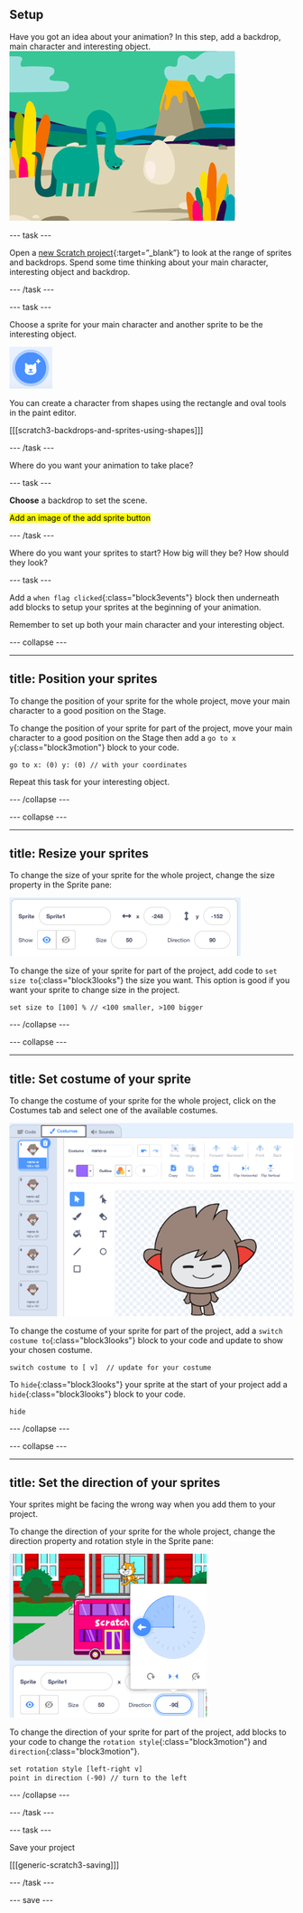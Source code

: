 ## Setup

Have you got an idea about your animation? In this step, add a backdrop, main character and interesting object. 
![Dinosaur surprise in the setup state](images/dinosaur-surprise.png)


--- task ---

Open a [new Scratch project](https://scratch.mit.edu/projects/editor){:target=”_blank”} to look at the range of sprites and backdrops. Spend some time thinking about your main character, interesting object and backdrop.

--- /task ---

--- task ---

Choose a sprite for your main character and another sprite to be the interesting object.

![Chose a sprite button](images/add-sprite.png)

You can create a character from shapes using the rectangle and oval tools in the paint editor. 

[[[scratch3-backdrops-and-sprites-using-shapes]]]

--- /task ---

Where do you want your animation to take place?

--- task ---

**Choose** a backdrop to set the scene. 

<mark>Add an image of the add sprite button</mark>

--- /task ---

Where do you want your sprites to start? How big will they be? How should they look?

--- task ---

Add a `when flag clicked`{:class="block3events"} block then underneath add blocks to setup your sprites at the beginning of your animation. 

Remember to set up both your main character and your interesting object.

--- collapse ---

---
title: Position your sprites
---

To change the position of your sprite for the whole project, move your main character to a good position on the Stage. 

To change the position of your sprite for part of the project, move your main character to a good position on the Stage then add a `go to x y`{:class="block3motion"} block to your code.

```blocks3
go to x: (0) y: (0) // with your coordinates
```

Repeat this task for your interesting object. 

--- /collapse ---

--- collapse ---

---
title: Resize your sprites
---

To change the size of your sprite for the whole project, change the size property in the Sprite pane:

![sprite size changed from 100 to 50](images/sprite-pane-size.png)

To change the size of your sprite for part of the project, add code to `set size to`{:class="block3looks"} the size you want. This option is good if you want your sprite to change size in the project. 

```blocks3
set size to [100] % // <100 smaller, >100 bigger
```

--- /collapse ---

--- collapse ---

---
title: Set costume of your sprite
---

To change the costume of your sprite for the whole project, click on the Costumes tab and select one of the available costumes. 

![costumes in the costumes tab](images/nano-costumes.png)

To change the costume of your sprite for part of the project, add a `switch costume to`{:class="block3looks"} block to your code and update to show your chosen costume.

```blocks3
switch costume to [ v]  // update for your costume
```

To `hide`{:class="block3looks"} your sprite at the start of your project add a `hide`{:class="block3looks"} block to your code.

```blocks3
hide 
```

--- /collapse ---

--- collapse ---

---
title: Set the direction of your sprites
---

Your sprites might be facing the wrong way when you add them to your project. 

To change the direction of your sprite for the whole project, change the direction property and rotation style in the Sprite pane:

![direction property in the sprite pane](images/sprite-pane-direction.png)

To change the direction of your sprite for part of the project, add blocks to your code to change the `rotation style`{:class="block3motion"} and `direction`{:class="block3motion"}.

```blocks3
set rotation style [left-right v]
point in direction (-90) // turn to the left
```

--- /collapse ---

--- /task ---

--- task ---

Save your project

[[[generic-scratch3-saving]]]

--- /task ---

--- save ---